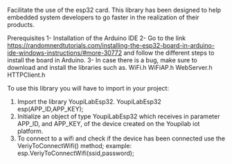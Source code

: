 Facilitate the use of the esp32 card.
This library has been designed to help embedded system developers to go faster in the realization of their products.

Prerequisites
1- Installation of the Arduino IDE
2- Go to the link https://randomnerdtutorials.com/installing-the-esp32-board-in-arduino-ide-windows-instructions/#more-30772 and follow the different steps to install the board in Arduino.
3- In case there is a bug, make sure to download and install the libraries such as.
WiFi.h
WiFiAP.h
WebServer.h
HTTPClient.h

To use this library you will have to import in your project:
1. Import the library YoupiLabEsp32. YoupiLabEsp32 esp(APP_ID,APP_KEY);
2. Initialize an object of type YoupiLabEsp32 which receives in parameter APP_ID, and APP_KEY, of the device created on the Youpilab iot platform. 
3. To connect to a wifi and check if the device has been connected use the VeriyToConnectWifi() method;
example: esp.VeriyToConnectWifi(ssid,password);
